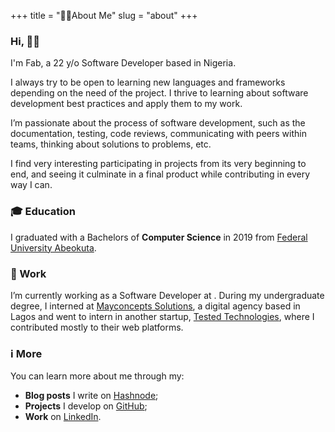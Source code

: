+++
title = "👦🏾About Me"
slug = "about" 
+++

### Hi, 👋🏾

[//]: # '{{ < figure src="/images/avatar.jpg" alt="avatar" class="right-aligned" >}}'

I'm Fab, a 22 y/o Software Developer based in Nigeria.

I always try to be open to learning new languages and frameworks depending on the need of the project. I thrive to learning about software development best practices and apply them to my work.

I’m passionate about the process of software development, such as the documentation, testing, code reviews, communicating with peers within teams, thinking about solutions to problems, etc.

I find very interesting participating in projects from its very beginning to end, and seeing it culminate in a final product while contributing in every way I can.

### 🎓 Education

I graduated with a Bachelors of **Computer Science** in 2019 from [Federal University Abeokuta](https://unaab.edu.ng/).

### 💼 Work

I’m currently working as a Software Developer at [](https://acetechsolutions.com.ng/). During my undergraduate degree, I interned at [Mayconcepts Solutions](https://www.mayconceptsolutions.com/), a digital agency based in Lagos and went to intern in another startup, [Tested Technologies](https://testedtechs.com/), where I contributed mostly to their web platforms.

### ℹ️ More

You can learn more about me through my:

- **Blog posts** I write on [Hashnode];
- **Projects** I develop on [GitHub];
- **Work** on [LinkedIn].

[hashnode]: https://fabcodes.hashnode.dev/
[github]: https://github.com/Fakorede
[linkedin]: https://www.linkedin.com/in/fakorede/
